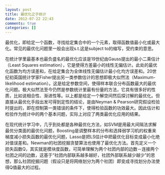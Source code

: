```yaml
---
layout: post
title: 最优化之于统计
date: 2012-07-22 22:43
comments: true
categories: []
---
```

最优化，即给定一个函数，寻找给定集合中的一个元素，取得函数值最小化或最大化。常见的最优化问题里一般会出现s.t.这是subject to的缩写，受约束的意思。

在统计学里最基本也最负盛名的最优化应该是19世纪由Gauss提出的最小二乘估计（Least Squares estimation），它是使得方差最小的线性无偏估计。此处的最优化函数为均方误差和，在给定集合为全体线性无偏估计最小化均方误差和。20世纪初英国统计学家Fisher提出另一类参数估计的思想即极大似然法（Maximum-likelihood estimation）。这是给定参数空间，使得样本联合分布函数最大的最优化问题。极大似然法至今仍然是参数统计里最有份量的方法，它具有很多好的性质，比如说相合性、渐进性等。以上都是给定一个解空间然后探讨解的最优化。但直接从最优化手段出发可得到定性的结论，是由Neyman &amp; Pearson研究假设检验时提出的，即在控制第一类错误的条件下，使得检验函数的功效最大。因此估计和检验作为统计中的两个基本问题，实际上对应了两类最优化应用的结果。

在现代统计学习中，几乎到处都是各种最优化方法，如SVM是用最大间隔法求解最优分类面的最优化问题，Boosting是调整样本的分布和选择弱学习机的权重来梯度减小损失函数的最优化问题，Lasso是把LS估计中把最优化目标变成最小化绝对值误差和。Newman的社团挖掘贪婪算法也使用了最优化方法。首先定义一个损失函数Q，其实就是模块度函数，可简单理解为两个社团内部的边数－连接两个社团之间的边数，这基于“社团内部联系越多越好，社团外部联系越少越少”的思想，那么社团挖掘问题（假设只是将网络划分为两个社团）即变成寻找划分办法使得Q值最大的过程。
